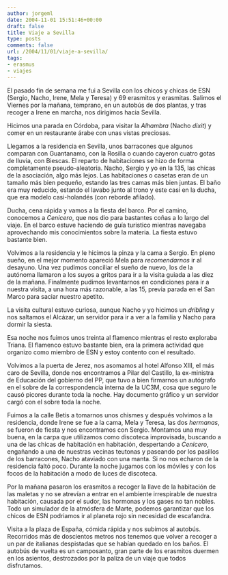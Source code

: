 ```yaml
---
author: jorgeml
date: 2004-11-01 15:51:46+00:00
draft: false
title: Viaje a Sevilla
type: posts
comments: false
url: /2004/11/01/viaje-a-sevilla/
tags:
- erasmus
- viajes
---
```


El pasado fin de semana me fui a Sevilla con los chicos y chicas de ESN (Sergio, Nacho, Irene, Mela y Teresa) y 69 erasmitos y erasmitas. Salimos el Viernes por la mañana, temprano, en un autobús de dos plantas, y tras recoger a Irene en marcha, nos dirigimos hacia Sevilla.

Hicimos una parada en Córdoba, para visitar la _Alhambra_ (Nacho _dixit_) y comer en un restaurante árabe con unas vistas preciosas.

Llegamos a la residencia en Sevilla, unos barracones que algunos comparan con Guantanamo, con la Rosilla o cuando cayeron cuatro gotas de lluvia, con Biescas. El reparto de habitaciones se hizo de forma completamente pseudo-aleatoria. Nacho, Sergio y yo en la 135, las chicas de la asociación, algo más lejos. Las habitaciones o casetas eran de un tamaño más bien pequeño, estando las tres camas más bien juntas. El baño era muy reducido, estando el lavabo junto al trono y este casi en la ducha, que era modelo casi-holandés (con reborde afilado).

Ducha, cena rápida y vamos a la fiesta del barco. Por el camino, conocemos a _Cenicero_, que nos dio para bastantes coñas a lo largo del viaje. En el barco estuve haciendo de guía turistico mientras navegaba aprovechando mis conocimientos sobre la materia. La fiesta estuvo bastante bien.

Volvimos a la residencia y le hicimos la pinza y la cama a Sergio. En pleno sueño, en el mejor momento apareció Mela para _recomendarnos_ ir al desayuno. Una vez pudimos conciliar el sueño de nuevo, los de la autónoma llamaron a los suyos a gritos para ir a la visita guiada a las diez de la mañana. Finalmente pudimos levantarnos en condiciones para ir a nuestra visita, a una hora más razonable, a las 15, previa parada en el San Marco para saciar nuestro apetito.

La visita cultural estuvo curiosa, aunque Nacho y yo hicimos un _dribling_ y nos saltamos el Alcázar, un servidor para ir a ver a la familia y Nacho para dormir la siesta.

Esa noche nos fuimos unos treinta al flamenco mientras el resto exploraba Triana. El flamenco estuvo bastante bien, era la primera actividad que organizo como miembro de ESN y estoy contento con el resultado.

Volvimos a la puerta de Jerez, nos asomamos al hotel Alfonso XIII, el más caro de Sevilla, donde nos encontramos a Pilar del Castillo, la ex-ministra de Educación del gobierno del PP, que tuvo a bien firmarnos un autógrafo en el sobre de la correspondencia interna de la UC3M, cosa que seguro le causó picores durante toda la noche. Hay documento gráfico y un servidor cargó con el sobre toda la noche.

Fuimos a la calle Betis a tomarnos unos chismes y después volvimos a la residencia, donde Irene se fue a la cama, Mela y Teresa, las dos _hermanas_, se fueron de fiesta y nos encontramos con Sergio. Montamos una muy buena, en la carpa que utilizamos como discoteca improvisada, buscando a una de las chicas de habitación en habitación, despertando a _Cenicero_, engañando a una de nuestras vecinas teutonas y paseando por los pasillos de los barracones, Nacho ataviado con una manta. Si no nos echaron de la residencia faltó poco. Durante la noche jugamos con los móviles y con los focos de la habitación a modo de luces de discoteca.

Por la mañana pasaron los erasmitos a recoger la llave de la habitación de las maletas y no se atrevían a entrar en el ambiente irrespirable de nuestra habitación, causada por el sudor, las hormonas y los gases no tan nobles. Todo un simulador de la atmósfera de Marte, podemos garantizar que los chicos de ESN podriamos ir al planeta rojo sin necesidad de escafandra.

Visita a la plaza de España, cómida rápida y nos subimos al autobús. Recorridos más de doscientos metros nos tenemos que volver a recoger a un par de italianas despistadas que se habían quedado en los baños. El autobús de vuelta es un camposanto, gran parte de los erasmitos duermen en los asientos, destrozados por la paliza de un viaje que todos disfrutamos.
